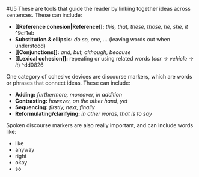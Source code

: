 #U5
These are tools that guide the reader by linking together ideas across sentences. These can include:

- **[[Reference cohesion|Reference]]:** _this, that, these, those, he, she, it_ ^9cf1eb
- **Substitution & ellipsis:** _do so, one, …_ (leaving words out when understood)
- **[[Conjunctions]]:** _and, but, although, because_
- **[[Lexical cohesion]]:** repeating or using related words (_car → vehicle → it_) ^dd0826

One category of cohesive devices are discourse markers, which are words or phrases that connect ideas. These can include:

- **Adding:** _furthermore, moreover, in addition_
- **Contrasting:** _however, on the other hand, yet_
- **Sequencing:** _firstly, next, finally_
- **Reformulating/clarifying:** _in other words, that is to say_

Spoken discourse markers are also really important, and can include words like:
- like
- anyway
- right
- okay
- so